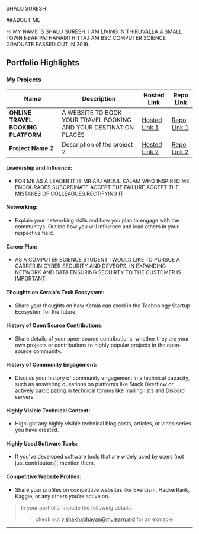 SHALU SURESH

##ABOUT ME

HI MY NAME IS SHALU SURESH. I AM LIVING IN THIRUVALLA A SMALL TOWN NEAR PATHANAMTHITTA.I AM BSC COMPUTER SCIENCE GRADUATE PASSED OUT IN 2019.


## Portfolio Highlights

### My Projects

| Name                | Description                                                               | Hosted Link                              | Repo Link                                                      |
|---------------------|---------------------------------------------------------------------------|------------------------------------------|----------------------------------------------------------------|
| **ONLINE TRAVEL BOOKING PLATFORM**  | A WEBSITE TO BOOK YOUR TRAVEL BOOKING AND YOUR DESTINATION PLACES                                              | [Hosted Link 1](https://example.com)    | [Repo Link 1](https://github.com/username/project1)             |
| **Project Name 2**  | Description of the project 2                                              | [Hosted Link 2](https://example.com)    | [Repo Link 2](https://github.com/username/project2)             |

#### Leadership and Influence:

- FOR ME AS A LEADER IT IS MR APJ ABDUL KALAM WHO INSPIRED ME.
ENCOURAGES SUBORDINATE 
ACCEPT THE FAILURE
ACCEPT THE MISTAKES OF COLLEAGUES.RECTIFYING IT

#### Networking:

- Explain your networking skills and how you plan to engage with the communitys. Outline how you will influence and lead others in your respective field.

#### Career Plan:

- AS A COMPUTER SCIENCE STUDENT I WOULD LIKE TO PURSUE A CARRER IN CYBER SECURITY AND DEVEOPS.
IN EXPANDING NETWORK AND DATA ENSURING SECUIRTY TO THE CUSTOMER IS IMPORTANT.

#### Thoughts on Kerala's Tech Ecosystem:

- Share your thoughts on how Kerala can excel in the Technology Startup Ecosystem for the future.

#### History of Open Source Contributions:

- Share details of your open-source contributions, whether they are your own projects or contributions to highly popular projects in the open-source community.

#### History of Community Engagement:

-  Discuss your history of community engagement in a technical capacity, such as answering questions on platforms like Stack Overflow or actively participating in technical forums like mailing lists and Discord servers.

#### Highly Visible Technical Content:

- Highlight any highly visible technical blog posts, articles, or video series you have created.

#### Highly Used Software Tools:

- If you've developed software tools that are widely used by users (not just contributors), mention them.

#### Competitive Website Profiles:

- Share your profiles on competitive websites like Exercism, HackerRank, Kaggle, or any others you're active on.



> In your portfolio, include the following details:
>> check out [vishakhabhayan@mulearn.md](./profiles/vishakhabhayan@mulearn.md) for an exmaple

---
